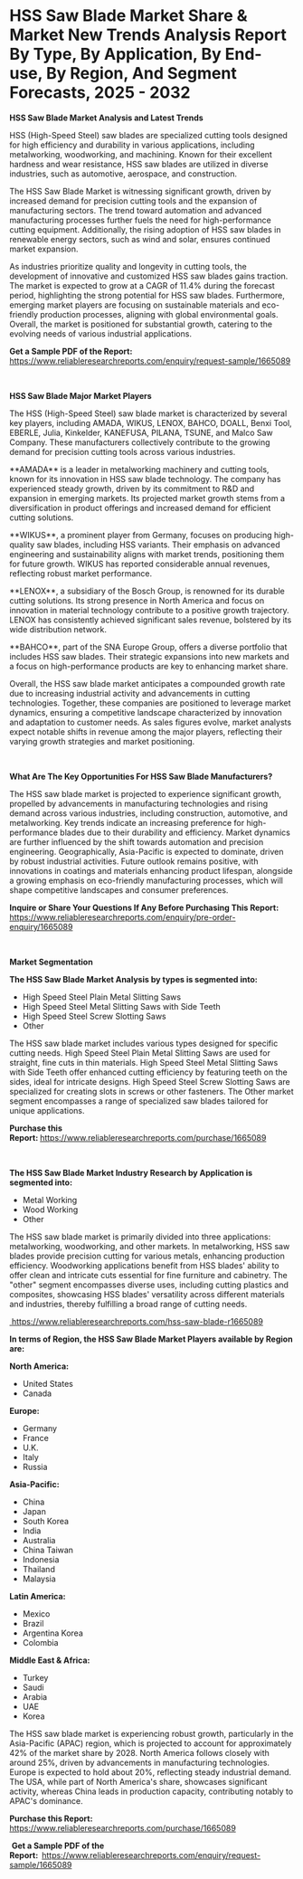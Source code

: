 <p><h1>HSS Saw Blade Market Share & Market New Trends Analysis Report By Type, By Application, By End-use, By Region, And Segment Forecasts, 2025 - 2032</h1></p><p><strong>HSS Saw Blade Market Analysis and Latest Trends</strong></p>
<p><p>HSS (High-Speed Steel) saw blades are specialized cutting tools designed for high efficiency and durability in various applications, including metalworking, woodworking, and machining. Known for their excellent hardness and wear resistance, HSS saw blades are utilized in diverse industries, such as automotive, aerospace, and construction.</p><p>The HSS Saw Blade Market is witnessing significant growth, driven by increased demand for precision cutting tools and the expansion of manufacturing sectors. The trend toward automation and advanced manufacturing processes further fuels the need for high-performance cutting equipment. Additionally, the rising adoption of HSS saw blades in renewable energy sectors, such as wind and solar, ensures continued market expansion.</p><p>As industries prioritize quality and longevity in cutting tools, the development of innovative and customized HSS saw blades gains traction. The market is expected to grow at a CAGR of 11.4% during the forecast period, highlighting the strong potential for HSS saw blades. Furthermore, emerging market players are focusing on sustainable materials and eco-friendly production processes, aligning with global environmental goals. Overall, the market is positioned for substantial growth, catering to the evolving needs of various industrial applications.</p></p>
<p><strong>Get a Sample PDF of the Report:&nbsp;</strong> <a href="https://www.reliableresearchreports.com/enquiry/request-sample/1665089?utm_campaign=3106&utm_medium=2&utm_source=Github&utm_content=ia&utm_term=17042025&utm_id=hss-saw-blade">https://www.reliableresearchreports.com/enquiry/request-sample/1665089</a></p>
<p>&nbsp;</p>
<p><strong>HSS Saw Blade Major Market Players</strong></p>
<p><p>The HSS (High-Speed Steel) saw blade market is characterized by several key players, including AMADA, WIKUS, LENOX, BAHCO, DOALL, Benxi Tool, EBERLE, Julia, Kinkelder, KANEFUSA, PILANA, TSUNE, and Malco Saw Company. These manufacturers collectively contribute to the growing demand for precision cutting tools across various industries.</p><p>**AMADA** is a leader in metalworking machinery and cutting tools, known for its innovation in HSS saw blade technology. The company has experienced steady growth, driven by its commitment to R&D and expansion in emerging markets. Its projected market growth stems from a diversification in product offerings and increased demand for efficient cutting solutions.</p><p>**WIKUS**, a prominent player from Germany, focuses on producing high-quality saw blades, including HSS variants. Their emphasis on advanced engineering and sustainability aligns with market trends, positioning them for future growth. WIKUS has reported considerable annual revenues, reflecting robust market performance.</p><p>**LENOX**, a subsidiary of the Bosch Group, is renowned for its durable cutting solutions. Its strong presence in North America and focus on innovation in material technology contribute to a positive growth trajectory. LENOX has consistently achieved significant sales revenue, bolstered by its wide distribution network.</p><p>**BAHCO**, part of the SNA Europe Group, offers a diverse portfolio that includes HSS saw blades. Their strategic expansions into new markets and a focus on high-performance products are key to enhancing market share.</p><p>Overall, the HSS saw blade market anticipates a compounded growth rate due to increasing industrial activity and advancements in cutting technologies. Together, these companies are positioned to leverage market dynamics, ensuring a competitive landscape characterized by innovation and adaptation to customer needs. As sales figures evolve, market analysts expect notable shifts in revenue among the major players, reflecting their varying growth strategies and market positioning.</p></p>
<p>&nbsp;</p>
<p><strong>What Are The Key Opportunities For HSS Saw Blade Manufacturers?</strong></p>
<p><p>The HSS saw blade market is projected to experience significant growth, propelled by advancements in manufacturing technologies and rising demand across various industries, including construction, automotive, and metalworking. Key trends indicate an increasing preference for high-performance blades due to their durability and efficiency. Market dynamics are further influenced by the shift towards automation and precision engineering. Geographically, Asia-Pacific is expected to dominate, driven by robust industrial activities. Future outlook remains positive, with innovations in coatings and materials enhancing product lifespan, alongside a growing emphasis on eco-friendly manufacturing processes, which will shape competitive landscapes and consumer preferences.</p></p>
<p><strong>Inquire or Share Your Questions If Any Before Purchasing This Report:</strong> <a href="https://www.reliableresearchreports.com/enquiry/pre-order-enquiry/1665089?utm_campaign=3106&utm_medium=2&utm_source=Github&utm_content=ia&utm_term=17042025&utm_id=hss-saw-blade">https://www.reliableresearchreports.com/enquiry/pre-order-enquiry/1665089</a></p>
<p>&nbsp;</p>
<p><strong>Market Segmentation</strong></p>
<p><strong>The HSS Saw Blade Market Analysis by types is segmented into:</strong></p>
<p><ul><li>High Speed Steel Plain Metal Slitting Saws</li><li>High Speed Steel Metal Slitting Saws with Side Teeth</li><li>High Speed Steel Screw Slotting Saws</li><li>Other</li></ul></p>
<p><p>The HSS saw blade market includes various types designed for specific cutting needs. High Speed Steel Plain Metal Slitting Saws are used for straight, fine cuts in thin materials. High Speed Steel Metal Slitting Saws with Side Teeth offer enhanced cutting efficiency by featuring teeth on the sides, ideal for intricate designs. High Speed Steel Screw Slotting Saws are specialized for creating slots in screws or other fasteners. The Other market segment encompasses a range of specialized saw blades tailored for unique applications.</p></p>
<p><strong>Purchase this Report:&nbsp;</strong><a href="https://www.reliableresearchreports.com/purchase/1665089?utm_campaign=3106&utm_medium=2&utm_source=Github&utm_content=ia&utm_term=17042025&utm_id=hss-saw-blade">https://www.reliableresearchreports.com/purchase/1665089</a></p>
<p>&nbsp;</p>
<p><strong>The HSS Saw Blade Market Industry Research by Application is segmented into:</strong></p>
<p><ul><li>Metal Working</li><li>Wood Working</li><li>Other</li></ul></p>
<p><p>The HSS saw blade market is primarily divided into three applications: metalworking, woodworking, and other markets. In metalworking, HSS saw blades provide precision cutting for various metals, enhancing production efficiency. Woodworking applications benefit from HSS blades' ability to offer clean and intricate cuts essential for fine furniture and cabinetry. The "other" segment encompasses diverse uses, including cutting plastics and composites, showcasing HSS blades' versatility across different materials and industries, thereby fulfilling a broad range of cutting needs.</p></p>
<p><a href="https://www.reliableresearchreports.com/hss-saw-blade-r1665089?utm_campaign=3106&utm_medium=2&utm_source=Github&utm_content=ia&utm_term=17042025&utm_id=hss-saw-blade">&nbsp;https://www.reliableresearchreports.com/hss-saw-blade-r1665089</a></p>
<p><strong>In terms of Region, the HSS Saw Blade Market Players available by Region are:</strong></p>
<p>
    <p> <strong> North America: </strong>
        <ul>
            <li>United States</li>
            <li>Canada</li>
        </ul>
        </p> 
    <p> <strong> Europe: </strong>
        <ul>
            <li>Germany</li>
            <li>France</li>
            <li>U.K.</li>
            <li>Italy</li>
            <li>Russia</li>
        </ul>
        </p> 
    <p> <strong> Asia-Pacific: </strong>
        <ul>
            <li>China</li>
            <li>Japan</li>
            <li>South Korea</li>
            <li>India</li>
            <li>Australia</li>
            <li>China Taiwan</li>
            <li>Indonesia</li>
            <li>Thailand</li>
            <li>Malaysia</li>
        </ul>
        </p> 
    <p> <strong> Latin America: </strong>
        <ul>
            <li>Mexico</li>
            <li>Brazil</li>
            <li>Argentina Korea</li>
            <li>Colombia</li>
        </ul>
        </p> 
    <p> <strong> Middle East & Africa: </strong>
        <ul>
            <li>Turkey</li>
            <li>Saudi</li>
            <li>Arabia</li>
            <li>UAE</li>
            <li>Korea</li>
        </ul>
    </p>
    </p>
<p><p>The HSS saw blade market is experiencing robust growth, particularly in the Asia-Pacific (APAC) region, which is projected to account for approximately 42% of the market share by 2028. North America follows closely with around 25%, driven by advancements in manufacturing technologies. Europe is expected to hold about 20%, reflecting steady industrial demand. The USA, while part of North America's share, showcases significant activity, whereas China leads in production capacity, contributing notably to APAC's dominance.</p></p>
<p><strong>Purchase this Report: </strong><a href="https://www.reliableresearchreports.com/purchase/1665089?utm_campaign=3106&utm_medium=2&utm_source=Github&utm_content=ia&utm_term=17042025&utm_id=hss-saw-blade">https://www.reliableresearchreports.com/purchase/1665089</a></p>
<p>&nbsp;<strong>Get a Sample PDF of the Report:&nbsp;&nbsp;</strong><a href="https://www.reliableresearchreports.com/enquiry/request-sample/1665089?utm_campaign=3106&utm_medium=2&utm_source=Github&utm_content=ia&utm_term=17042025&utm_id=hss-saw-blade">https://www.reliableresearchreports.com/enquiry/request-sample/1665089</a></p>
<p><strong></strong></p>
<p><p></p><p></p><p></p></p>